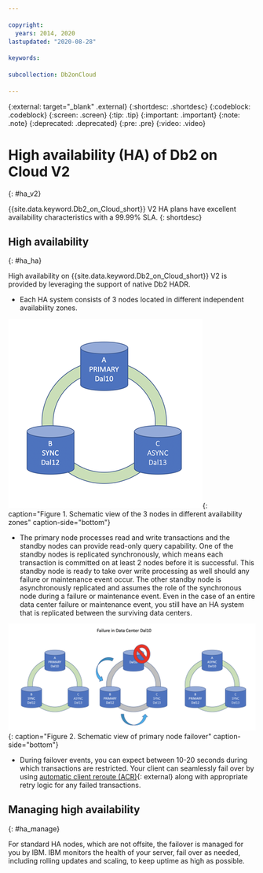 ```yaml
---

copyright:
  years: 2014, 2020
lastupdated: "2020-08-28"

keywords: 

subcollection: Db2onCloud

---
```


<!-- Attribute definitions --> 
{:external: target="_blank" .external}
{:shortdesc: .shortdesc}
{:codeblock: .codeblock}
{:screen: .screen}
{:tip: .tip}
{:important: .important}
{:note: .note}
{:deprecated: .deprecated}
{:pre: .pre}
{:video: .video}

# High availability (HA) of Db2 on Cloud V2
{: #ha_v2}

{{site.data.keyword.Db2_on_Cloud_short}} V2 HA plans have excellent availability characteristics with a 99.99% SLA.
{: shortdesc}

## High availability
{: #ha_ha}

High availability on {{site.data.keyword.Db2_on_Cloud_short}} V2 is provided by leveraging the support of native Db2 HADR. 

- Each HA system consists of 3 nodes located in different independent availability zones.  

![Schematic view of the 3 nodes in different availability zones](images/ha_AZ_small.png "Schematic view of the 3 nodes in different availability zones"){: caption="Figure 1. Schematic view of the 3 nodes in different availability zones" caption-side="bottom"}

- The primary node processes read and write transactions and the standby nodes can provide read-only query capability. One of the standby nodes is replicated synchronously, which means each transaction is committed on at least 2 nodes before it is successful. This standby node is ready to take over write processing as well should any failure or maintenance event occur. The other standby node is asynchronously replicated and assumes the role of the synchronous node during a failure or maintenance event. Even in the case of an entire data center failure or maintenance event, you still have an HA system that is replicated between the surviving data centers.

![Schematic view of primary node failover](images/ha_failure.png "Schematic view of primary node failover"){: caption="Figure 2. Schematic view of primary node failover" caption-side="bottom"}

- During failover events, you can expect between 10-20 seconds during which transactions are restricted. Your client can seamlessly fail over by using [automatic client reroute (ACR)](https://www.ibm.com/support/knowledgecenter/SSEPGG_11.5.0/com.ibm.db2.luw.admin.ha.doc/doc/r0023392.html){: external} along with appropriate retry logic for any failed transactions.

## Managing high availability
{: #ha_manage}

For standard HA nodes, which are not offsite, the failover is managed for you by IBM. IBM monitors the health of your server, fail over as needed, including rolling updates and scaling, to keep uptime as high as possible.

